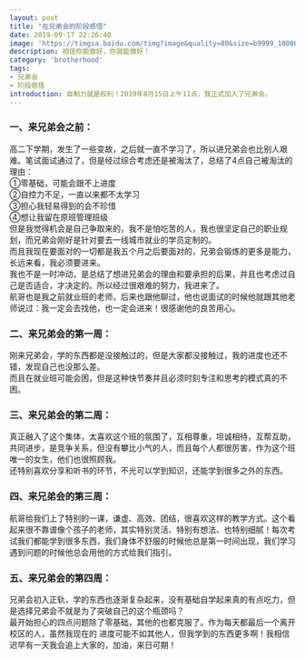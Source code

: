 ```yaml
---
layout: post
title: "在兄弟会的阶段感悟"
date: 2019-09-17 22:26:40
image: 'https://timgsa.baidu.com/timg?image&quality=80&size=b9999_10000&sec=1567330727489&di=16308fa19dc5d1917525f3e61525a56e&imgtype=0&src=http%3A%2F%2Fimg.baidu.com%2Fimg%2Fiknow%2Fwenku%2Ftopic%2F2015JobApply%2Fxiongdihui.jpg'
description: 相信你能做好，你就能做好！
category: 'brotherhood'
tags:
- 兄弟会
- 阶段感悟
introduction: 自制力就是权利！2019年8月15日上午11点，我正式加入了兄弟会。
---
```


### 一、来兄弟会之前：  

高二下学期，发生了一些变故，之后就一直不学习了，所以进兄弟会也比别人艰难。笔试面试通过了，但是经过综合考虑还是被淘汰了，总结了4点自己被淘汰的理由：  
①零基础，可能会跟不上进度  
②自控力不足，一直以来都不太学习  
③担心我轻易得到的会不珍惜  
④想让我留在原班管理班级  
但是我觉得机会是自己争取来的，我不是怕吃苦的人，我也很坚定自己的职业规划，而兄弟会刚好是针对要去一线城市就业的学员定制的。  
而且我现在要面对的一切都是我五个月之后要面对的，兄弟会锻炼的更多是能力，长远来看，我必须要进来。  
我也不是一时冲动，是总结了想进兄弟会的理由和要承担的后果，并且也考虑过自己是否适合，才决定的。所以经过很艰难的努力，我进来了。  
航哥也是我之前就业班的老师，后来也跟他聊过，他也说面试的时候他就跟其他老师说过：我一定会去找他，也一定会进来！很感谢他的良苦用心。  


### 二、来兄弟会的第一周：  

刚来兄弟会，学的东西都是没接触过的，但是大家都没接触过，我的进度也还不错，发现自己也没那么差。  
而且在就业班可能会困，但是这种快节奏并且必须时刻专注和思考的模式真的不困。  


### 三、来兄弟会的第二周：  

真正融入了这个集体，太喜欢这个班的氛围了，互相尊重，坦诚相待，互帮互助，共同进步，是竞争关系，但没有攀比小气的人，而且每个人都很厉害，作为这个班唯一的女生，他们也很照顾我。   
还特别喜欢分享和听书的环节，不光可以学到知识，还能学到很多之外的东西。    
 

### 四、来兄弟会的第三周：  

航哥给我们上了特别的一课，谦虚、高效、团结，很喜欢这样的教学方式。这个看起来很不靠谱像个孩子的老师，其实特别灵活、特别有想法、也特别细腻！每次考试我们都能学到很多东西，我们身体不舒服的时候他总是第一时间出现，我们学习遇到问题的时候他总会用他的方式给我们指引。  


### 五、来兄弟会的第四周：  

兄弟会初入正轨，学的东西也逐渐复杂起来，没有基础自学起来真的有点吃力，但是选择兄弟会不就是为了突破自己的这个瓶颈吗？  
最开始担心的四点问题除了零基础，其他的也都克服了。作为每天都最后一个离开校区的人，虽然我现在的 进度可能不如其他人，但我学到的东西更多啊！我相信迟早有一天我会追上大家的，加油，来日可期！  


